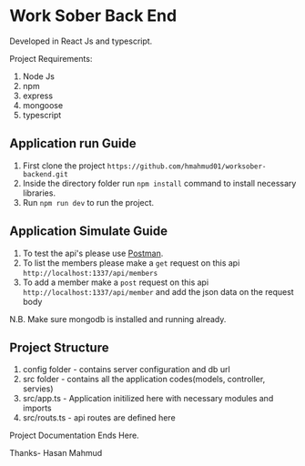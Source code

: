 # Work Sober Back End

Developed in React Js and typescript.

Project Requirements:
1. Node Js
2. npm
3. express
4. mongoose
5. typescript


## Application run Guide
1. First clone the project `https://github.com/hmahmud01/worksober-backend.git`
2. Inside the directory folder run `npm install` command to install necessary libraries.
3. Run `npm run dev` to run the project.


## Application Simulate Guide
1. To test the api's please use [Postman](https://www.postman.com/downloads/).
2. To list the members please make a `get` request on this api `http://localhost:1337/api/members`
3. To add a member make a `post` request on this api `http://localhost:1337/api/member` and add the json data on the request body

N.B. Make sure mongodb is installed and running already.

## Project Structure

1. config folder - contains server configuration and db url
2. src folder - contains all the application codes(models, controller, servies)
3. src/app.ts - Application initilized here with necessary modules and imports
4. src/routs.ts - api routes are defined here

Project Documentation Ends Here.

Thanks-
Hasan Mahmud
